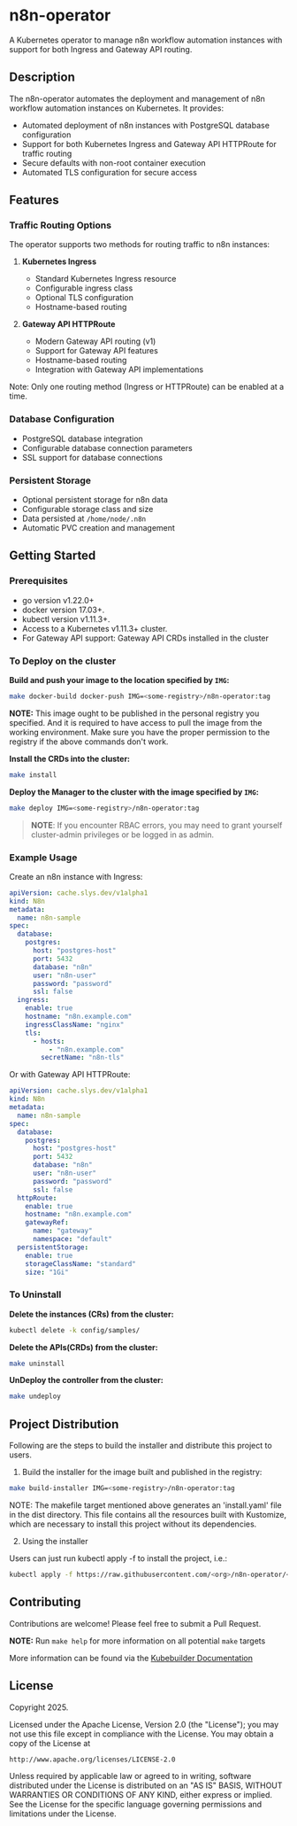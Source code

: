 # n8n-operator

A Kubernetes operator to manage n8n workflow automation instances with support for both Ingress and Gateway API routing.

## Description

The n8n-operator automates the deployment and management of n8n workflow automation instances on Kubernetes. It provides:

- Automated deployment of n8n instances with PostgreSQL database configuration
- Support for both Kubernetes Ingress and Gateway API HTTPRoute for traffic routing
- Secure defaults with non-root container execution
- Automated TLS configuration for secure access

## Features

### Traffic Routing Options

The operator supports two methods for routing traffic to n8n instances:

1. **Kubernetes Ingress**
   - Standard Kubernetes Ingress resource
   - Configurable ingress class
   - Optional TLS configuration
   - Hostname-based routing

2. **Gateway API HTTPRoute**
   - Modern Gateway API routing (v1)
   - Support for Gateway API features
   - Hostname-based routing
   - Integration with Gateway API implementations

Note: Only one routing method (Ingress or HTTPRoute) can be enabled at a time.

### Database Configuration

- PostgreSQL database integration
- Configurable database connection parameters
- SSL support for database connections

### Persistent Storage

- Optional persistent storage for n8n data
- Configurable storage class and size
- Data persisted at `/home/node/.n8n`
- Automatic PVC creation and management

## Getting Started

### Prerequisites
- go version v1.22.0+
- docker version 17.03+.
- kubectl version v1.11.3+.
- Access to a Kubernetes v1.11.3+ cluster.
- For Gateway API support: Gateway API CRDs installed in the cluster

### To Deploy on the cluster
**Build and push your image to the location specified by `IMG`:**

```sh
make docker-build docker-push IMG=<some-registry>/n8n-operator:tag
```

**NOTE:** This image ought to be published in the personal registry you specified.
And it is required to have access to pull the image from the working environment.
Make sure you have the proper permission to the registry if the above commands don't work.

**Install the CRDs into the cluster:**

```sh
make install
```

**Deploy the Manager to the cluster with the image specified by `IMG`:**

```sh
make deploy IMG=<some-registry>/n8n-operator:tag
```

> **NOTE**: If you encounter RBAC errors, you may need to grant yourself cluster-admin
privileges or be logged in as admin.

### Example Usage

Create an n8n instance with Ingress:

```yaml
apiVersion: cache.slys.dev/v1alpha1
kind: N8n
metadata:
  name: n8n-sample
spec:
  database:
    postgres:
      host: "postgres-host"
      port: 5432
      database: "n8n"
      user: "n8n-user"
      password: "password"
      ssl: false
  ingress:
    enable: true
    hostname: "n8n.example.com"
    ingressClassName: "nginx"
    tls:
      - hosts:
          - "n8n.example.com"
        secretName: "n8n-tls"
```

Or with Gateway API HTTPRoute:

```yaml
apiVersion: cache.slys.dev/v1alpha1
kind: N8n
metadata:
  name: n8n-sample
spec:
  database:
    postgres:
      host: "postgres-host"
      port: 5432
      database: "n8n"
      user: "n8n-user"
      password: "password"
      ssl: false
  httpRoute:
    enable: true
    hostname: "n8n.example.com"
    gatewayRef:
      name: "gateway"
      namespace: "default"
  persistentStorage:
    enable: true
    storageClassName: "standard"
    size: "1Gi"
```

### To Uninstall
**Delete the instances (CRs) from the cluster:**

```sh
kubectl delete -k config/samples/
```

**Delete the APIs(CRDs) from the cluster:**

```sh
make uninstall
```

**UnDeploy the controller from the cluster:**

```sh
make undeploy
```

## Project Distribution

Following are the steps to build the installer and distribute this project to users.

1. Build the installer for the image built and published in the registry:

```sh
make build-installer IMG=<some-registry>/n8n-operator:tag
```

NOTE: The makefile target mentioned above generates an 'install.yaml'
file in the dist directory. This file contains all the resources built
with Kustomize, which are necessary to install this project without
its dependencies.

2. Using the installer

Users can just run kubectl apply -f <URL for YAML BUNDLE> to install the project, i.e.:

```sh
kubectl apply -f https://raw.githubusercontent.com/<org>/n8n-operator/<tag or branch>/dist/install.yaml
```

## Contributing

Contributions are welcome! Please feel free to submit a Pull Request.

**NOTE:** Run `make help` for more information on all potential `make` targets

More information can be found via the [Kubebuilder Documentation](https://book.kubebuilder.io/introduction.html)

## License

Copyright 2025.

Licensed under the Apache License, Version 2.0 (the "License");
you may not use this file except in compliance with the License.
You may obtain a copy of the License at

    http://www.apache.org/licenses/LICENSE-2.0

Unless required by applicable law or agreed to in writing, software
distributed under the License is distributed on an "AS IS" BASIS,
WITHOUT WARRANTIES OR CONDITIONS OF ANY KIND, either express or implied.
See the License for the specific language governing permissions and
limitations under the License.
